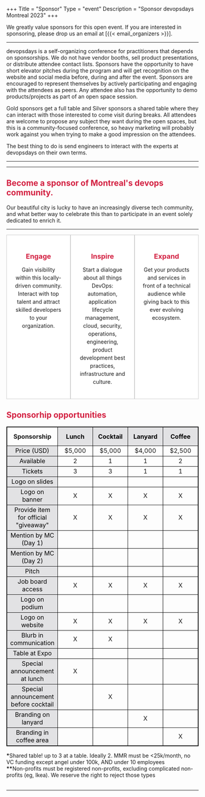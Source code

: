 +++
Title = "Sponsor"
Type = "event"
Description = "Sponsor devopsdays Montreal 2023"
+++
<style type="text/css">

.mtl{
  color: #d32041 
}

.mtl-sponsor-table {
  border: 1px solid;
}

.mtl-sponsor-table th {
  min-width: 75px;
  border: 1px solid black;
  text-align: center;
}

.mtl-sponsor-table td {
  text-align: center;
  border: 1px solid black;
}

.container {
  display: flex;
  justify-content: space-between;
}

.box {
  width: 33.33%;
  padding: 20px;
  box-sizing: border-box;
  border: 1px solid #ccc;
  background: white;
}

.box h2 {
  font-size: 18px;
  margin-bottom: 10px;
  text-align: center;
  color: #d32041;
}

.box p {
  font-size: 14px;
  line-height: 1.5;
  text-align: center;
}

.regular{
  background-color: #e2e2e4;
  color: black;
}

.bronze-silver{
  background-color: #cacbcd;
  color: black;
}

.gold-platinum{
  background-color: #d32041;
  color: white;
}


</style>

We greatly value sponsors for this open event.  If you are interested in sponsoring, please drop us an email at [{{< email_organizers >}}].

<hr>

devopsdays is a self-organizing conference for practitioners that depends on sponsorships. We do not have vendor booths, sell product presentations, or distribute attendee contact lists. Sponsors have the opportunity to have short elevator pitches during the program and will get recognition on the website and social media before, during and after the event. Sponsors are encouraged to represent themselves by actively participating and engaging with the attendees as peers. Any attendee also has the opportunity to demo products/projects as part of an open space session.
<p>
Gold sponsors get a full table and Silver sponsors a shared table where they can interact with those interested to come visit during breaks. All attendees are welcome to propose any subject they want during the open spaces, but this is a community-focused conference, so heavy marketing will probably work against you when trying to make a good impression on the attendees.
<p>
The best thing to do is send engineers to interact with the experts at devopsdays on their own terms.
<p>

<hr/>

<hr>
<h2 class="mtl">Become a sponsor of Montreal's devops community.</h2>
Our beautiful city is lucky to have an increasingly diverse tech community, and what better way to celebrate this than to participate in an event solely dedicated to enrich it.
<hr/>

<div class="container">
  <div class="box">
    <h2>Engage</h2>
    <p>Gain visibility within this locally-driven community. Interact with top talent and attract skilled developers to your organization.</p>
  </div>
  <div class="box">
    <h2>Inspire</h2>
    <p>Start a dialogue about all things DevOps: automation, application lifecycle management, cloud, security, operations, engineering, product development best practices, infrastructure and culture.</p>
  </div>
  <div class="box">
    <h2>Expand</h2>
    <p>Get your products and services in front of a technical audience while giving back to this ever evolving ecosystem.</p>
  </div>
</div>

<h2 class="mtl">Sponsorhip opportunities</h2>
<div>
<table class="mtl-sponsor-table">
  <tr>
    <th>Sponsorship</th>
    <th class="regular">Lunch</th>
    <th class="regular">Cocktail</th>
    <th class="regular">Lanyard</th>
    <th class="regular">Coffee</th>
    <th class="bronze-silver">Bronze</th>
    <th class="bronze-silver">Silver</th>
    <th class="gold-platinum">Gold</th>
    <th class="gold-platinum">Platinum</th>
    <th class="bronze-silver">Startup*</th>
    <th class="bronze-silver">Non-profit**</th>
  </tr>
  <tr><td class="regular">Price (USD)</td><td>$5,000</td><td>$5,000</td><td>$4,000</td><td>$2,500</td><td>$4,000</td><td>$6,500</td><td>$9,000</td><td>$12,000</td><td>$2,000</td><td>$2,000</td></tr>
  <tr><td class="regular">Available</td><td>2</td><td>1</td><td>1</td><td>2</td><td>9</td><td>11</td><td>7</td><td>2</td><td>9</td><td>5</td></tr>
  <tr><td class="regular">Tickets</td><td>3</td><td>3</td><td>1</td><td>1</td><td>2</td><td>3</td><td>5</td><td>8</td><td>2</td><td>2</td></tr>
  <tr><td class="regular">Logo on slides</td><td></td><td></td><td></td><td></td><td>X</td><td>X</td><td>X</td><td>X</td><td>X</td><td>X</td></tr>
  <tr><td class="regular">Logo on banner</td><td>X</td><td>X</td><td>X</td><td>X</td><td>X</td><td>X</td><td>X</td><td>X</td><td>X</td><td>X</td></tr>
  <tr><td class="regular">Provide item for official "giveaway"</td><td>X</td><td>X</td><td>X</td><td>X</td><td>X</td><td>X</td><td>X</td><td>X</td><td>X</td><td>X</td></tr>
  <tr><td class="regular">Mention by MC (Day 1)</td><td></td><td></td><td></td><td></td><td></td><td>X</td><td>X</td><td>X</td><td></td><td></td></tr>
  <tr><td class="regular">Mention by MC (Day 2)</td><td></td><td></td><td></td><td></td><td></td><td></td><td></td><td>X</td><td></td><td></td></tr>
  <tr><td class="regular">Pitch</td><td></td><td></td><td></td><td></td><td></td><td>30 sec.</td><td>2 min.</td><td>5 min.</td><td></td><td></td></tr>
  <!-- <tr><td class="regular">Speaker/sponsor/organizer dinner</td><td>1</td><td>1</td><td>1</td><td>1</td><td>1</td><td>2</td><td>2</td><td>3</td><td>1</td><td>1</td></tr> -->
  <tr><td class="regular">Job board access</td><td>X</td><td>X</td><td>X</td><td>X</td><td>X</td><td>X</td><td>X</td><td>X</td><td>X</td><td>X</td></tr>
  <tr><td class="regular">Logo on podium</td><td></td><td></td><td></td><td></td><td></td><td></td><td>X</td><td>X</td><td></td><td></td></tr>
  <tr><td class="regular">Logo on website</td><td>X</td><td>X</td><td>X</td><td>X</td><td>X</td><td>X</td><td>X</td><td>X</td><td>X</td><td>X</td></tr>
  <tr><td class="regular">Blurb in communication</td><td>X</td><td>X</td><td></td><td></td><td></td><td></td><td>X</td><td>X</td><td></td><td></td></tr>
  <tr><td class="regular">Table at Expo</td><td></td><td></td><td></td><td></td><td>X</td><td>X</td><td>X</td><td>X</td><td>X</td><td>X</td></tr>
  <tr><td class="regular">Special announcement at lunch</td><td>X</td><td></td><td></td><td></td><td></td><td></td><td></td><td></td><td></td><td></td></tr>
  <tr><td class="regular">Special announcement before cocktail</td><td></td><td>X</td><td></td><td></td><td></td><td></td><td></td><td></td><td></td><td></td></tr>
  <tr><td class="regular">Branding on lanyard</td><td></td><td></td><td>X</td><td></td><td></td><td></td><td></td><td></td><td></td><td></td></tr>
  <tr><td class="regular">Branding in coffee area</td><td></td><td></td><td></td><td>X</td><td></td><td></td><td></td><td></td><td></td><td></td></tr>
</table>

<div>
<b>*</b>Shared table! up to 3 at a table. Ideally 2. MMR must be <25k/month, no VC funding except angel under 100k, AND under 10 employees
</div>
<div>
<b>**</b>Non-profits must be registered non-profits, excluding complicated non-profits (eg, Ikea). We reserve the right to reject those types
</div>

<!-- 
There are also opportunities for exclusive special sponsorships. We'll have sponsors for various events with special privileges for the sponsors of these events. If you are interested in special sponsorships or have a creative idea about how you can support the event, send us an email.
<br/> -->



<br>


<!-- Uncomment when we know the answers -->
<!-- <table border=1 cellspacing=1>
  <tr>
    <th><i>Sponsor FAQ</i></th>
    <th><center><b>Answers to questions frequently asked by sponsors</th>  
  </tr>
<tr><td>What dates/times can we set up and tear down?</td><td></td></tr>
<tr><td>How do we ship to the venue?</td><td></td></tr>
<tr><td>How do we ship from the venue?</td><td></td></tr>
<tr><td>Whom should we send?</td><td></td></tr>
<tr><td>What should we expect regarding electricity? (how much, any fees, etc)</td><td></td></tr>
<tr><td>What should we expect regarding WiFi? (how much, any fees, etc)</td><td></td></tr>
<tr><td>How do we order additional A/V equipment?</td><td></td></tr>
<tr><td>Additional important details</td><td></td></tr>
</table> -->

</div>


<hr/>
